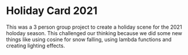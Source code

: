 # Holiday Card 2021

This was a 3 person group project to create a holiday scene for the 2021 holoday season. This challenged our thinking because we did some new things like using cosine for snow falling, using lambda functions and creating lighting effects.